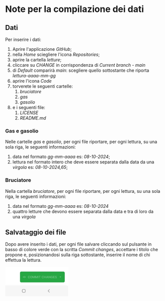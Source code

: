 # Note per la compilazione dei dati

## Dati
Per inserire i dati:
1. Aprire l'applicazione _GitHub_;
2. nella _Home_ sciegliere l'icona _Repositories_;
3. aprire la cartella _letture_;
4. cliccare su _CHANGE_ in corrispondenza di _Current branch - main_
5. di _Default_ comparirà _main_: scegliere quello sottostante che riporta _lettura-aaaa-mm-gg_
6. aprire l'icona _Code_
7. torverete le seguenti cartelle:
    1. _bruciatore_
    2. _gas_
    3. _gasolio_
8. e i seguenti file:
    1. _LICENSE_
    2. _README.md_

### Gas e gasolio
Nelle cartelle _gas_ e _gasolio_, per ogni file riportare, per ogni lettura, su una sola riga, le seguenti informazioni:
1. data nel formato _gg-mm-aaaa_ es: _08-10-2024_;
2. lettura nel formato intero che deve essere separata dalla data da una _virgola_ es: _08-10-2024,65_;

### Bruciatore
Nella cartella _bruciatore_, per ogni file riportare, per ogni lettura, su una sola riga, le seguenti informazioni:
1. data nel formato _gg-mm-aaaa_ es: _08-10-2024_
2. quattro letture che devono essere separata dalla data e tra di loro da una _virgola_

## Salvataggio dei file
Dopo avere inserito i dati, per ogni file salvare cliccando sul pulsante in basso di colore verde con la scritta _Commit changes_, accettare i titolo che propone e, posizionandosi sulla riga sottostante, inserire il nome di chi effettua la lettura.



<img src="servizio/immagini/Screenshot_20241009-132329_GitHub.jpg" width="40%">

